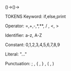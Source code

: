 ()->()->

TOKENS
Keyword: if,else,print

Operator: =,+,-,*,**, / , <, >

Identifier: a-z, A-Z

Constant: 0,1,2,3,4,5,6,7,8,9

Literal: "..."

Punctuation: ; , { , } , ( , )
